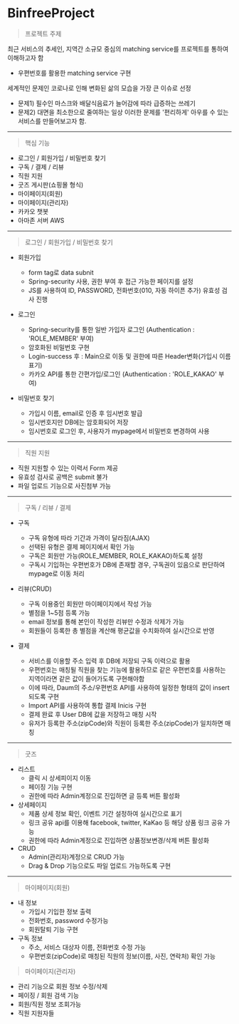 # BinfreeProject

> 프로젝트 주제

최근 서비스의 추세인, 지역간 소규모 중심의 matching service를 프로젝트를 통하여 이해하고자 함
- 우편번호를 활용한 matching service 구현

세계적인 문제인 코로나로 인해 변화된 삶의 모습을 가장 큰 이슈로 선정
- 문제1) 필수인 마스크와 배달식음료가 늘어감에 따라 급증하는 쓰레기
- 문제2) 대면을 최소한으로 줄여하는 일상
이러한 문제를 '편리하게' 아우를 수 있는 서비스를 만들어보고자 함.


***

> 핵심 기능
  * 로그인 / 회원가입 / 비밀번호 찾기
  * 구독 / 결제 / 리뷰
  * 직원 지원
  * 굿즈 게시판(쇼핑몰 형식)
  * 마이페이지(회원)
  * 마이페이지(관리자)
  * 카카오 챗봇
  * 아마존 서버 AWS
  
***

>  로그인 / 회원가입 / 비밀번호 찾기
- 회원가입
  - form tag로 data subnit
  - Spring-security 사용, 권한 부여 후 접근 가능한 페이지를 설정
  - JS를 사용하여 ID, PASSWORD, 전화번호(010, 자동 하이픈 추가) 유효성 검사 진행
  
- 로그인
  - Spring-security를 통한 일반 가입자 로그인 (Authentication : 'ROLE_MEMBER' 부여)
  - 암호화된 비밀번호 구현
  - Login-success 후 : Main으로 이동 및 권한에 따른 Header변화(가입시 이름 표기)
  - 카카오 API를 통한 간편가입/로그인 (Authentication : 'ROLE_KAKAO' 부여)
  
- 비밀번호 찾기
  - 가입시 이름, email로 인증 후 임시번호 발급
  - 임시번호지만 DB에는 암호화되어 저장
  - 임시번호로 로그인 후, 사용자가 mypage에서 비밀번호 변경하여 사용


***

> 직원 지원
 - 직원 지원할 수 있는 이력서 Form 제공
 - 유효성 검사로 공백은 submit 불가
 - 파일 업로드 기능으로 사진첨부 가능 
  
***

> 구독 / 리뷰 / 결제 
- 구독
  - 구독 유형에 따라 기간과 가격이 달라짐(AJAX)
  - 선택된 유형은 결제 페이지에서 확인 가능
  - 구독은 회원만 가능(ROLE_MEMBER, ROLE_KAKAO)하도록 설정
  - 구독시 기입하는 우편번호가 DB에 존재할 경우, 구독권이 있음으로 판단하여 mypage로 이동 처리
  
- 리뷰(CRUD)
  - 구독 이용중인 회원만 마이페이지에서 작성 가능
  - 별점을 1~5점 등록 가능
  - email 정보를 통해 본인이 작성한 리뷰만 수정과 삭제가 가능
  - 회원들이 등록한 총 별점을 계산해 평균값을 수치화하여 실시간으로 반영

- 결제
  - 서비스를 이용할 주소 입력 후 DB에 저장되 구독 이력으로 활용
  - 우편번호는 매칭될 직원을 찾는 기능에 활용하므로 같은 우편번호를 사용하는 지역이라면 같은 값이 들어가도록 구현해야함
  - 이에 따라, Daum의 주소/우편번호 API를 사용하여 일정한 형태의 값이 insert되도록 구현
  - Import API를 사용하여 통합 결제 Inicis 구현
  - 결제 완료 후 User DB에 값을 저장하고 매칭 시작
  - 유저가 등록한 주소(zipCode)와 직원이 등록한 주소(zipCode)가 일치하면 매칭
  
***

> 굿즈
 - 리스트
   - 클릭 시 상세피이지 이동
   - 페이징 기능 구현
   - 권한에 따라 Admin계정으로 진입하면 글 등록 버튼 활성화
 - 상세페이지
   - 제품 상세 정보 확인, 이벤트 기간 설정하여 실시간으로 표기
   - 링크 공유 api를 이용해 facebook, twitter, KaKao 등 해당 상품 링크 공유 가능
   - 권한에 따라 Admin계정으로 진입하면 상품정보변경/삭제 버튼 활성화
 - CRUD
   - Admin(관리자)계정으로 CRUD 가능
   - Drag & Drop 기능으로도 파일 업로드 가능하도록 구현

***

> 마이페이지(회원)
- 내 정보
  - 가입시 기입한 정보 출력
  - 전화번호, password 수정가능
  - 회원탈퇴 기능 구현
- 구독 정보
  - 주소, 서비스 대상자 이름, 전화번호 수정 가능
  - 우편번호(zipCode)로 매칭된 직원의 정보(이름, 사진, 연락처) 확인 가능
  
> 마이페이지(관리자)
- 관리 기능으로 회원 정보 수정/삭제
- 페이징 / 회원 검색 기능
- 회원/직원 정보 조회가능
- 직원 지원자들 

